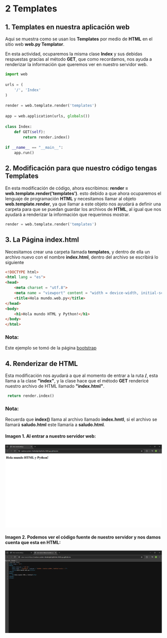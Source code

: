 # 2 Templates

## 1. Templates en nuestra aplicación web
Aqui se muestra como se usan los **Templates** por medio de **HTML** en el sitio web **web.py Templator**.

En esta actividad, ocuparemos la misma clase **Index** y sus debidas respuestas gracias al método **GET**, que como recordamos, nos ayuda a renderizar la información que queremos ver en nuestro servidor web.

````python
import web

urls = (
    '/', 'Index'
)

render = web.template.render('templates')

app = web.application(urls, globals())

class Index:
    def GET(self):
        return render.index()

if __name__ == "__main__":
    app.run()
````


## 2. Modificación para que nuestro código tengas **Templates**
En esta modificación de código, ahora escribimos: **render = web.template.render('templates')**. esto debido a que ahora ocuparemos el lenguaje de programación **HTML** y necesitamos llamar al objeto **web.template.render**, ya que llamar a este objeto nos ayudará a definir una carpeta para que se puedan guardar los archivos de **HTML**, al igual que nos ayudará a renderizar la información que requerimos mostrar.

````python
render = web.template.render('templates')
````


## 3. La Página **index.html**
Necesitamos crear una carpeta llamada **templates**, y dentro de ella un archivo nuevo con el nombre **index.html**, dentro del archivo se escribirá lo siguiente

````html
<!DOCTYPE html>
<html lang = "es">
<head>
    <meta charset = "utf.8">
    <meta name = "viewport" content = "width = device-width, initial-scale = 1">
    <title>Hola mundo.web.py</title>
</head>
<body>
    <h1>Hola mundo HTML y Python!</h1>
</body>
</html>
````

### Nota:
Este ejemplo se tomó de la página [bootstrap](https://getbootstrap.com/docs/5.3/getting-started/introduction/)


## 4. Renderizar de **HTML**
Esta modificación nos ayudará a que al momento de entrar a la ruta **/**, esta llama a la clase **"index"**, y la clase hace que el método **GET** rendericé nuestro archivo de HTML llamado **"index.html"**.
````python
 return render.index()
 ````

 ### Nota:
 Recuerda que **index()** llama al archivo llamado **index.hmtl**, si el archivo se llamará **saludo.html** este llamaría a **saludo.html**.

 #### Imagen 1. Al entrar a nuestro servidor web:
 ![Servidor Web](servidor_web.png)

 #### Imagen 2. Podemos ver el código fuente de nuestro servidor y nos damos cuenta que esta en HTML:
 ![Codigo Fuente](codigo_fuente.png)
 
